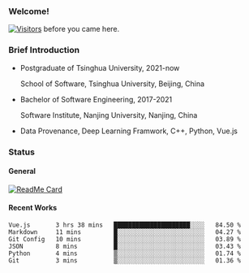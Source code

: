 ### Welcome!

[![Visitors](https://visitor-badge.laobi.icu/badge?page_id=HermitSun.HermitSun)]() before you came here.

### Brief Introduction

- Postgraduate of Tsinghua University, 2021-now
  
  School of Software, Tsinghua University, Beijing, China

- Bachelor of Software Engineering, 2017-2021
  
  Software Institute, Nanjing University, Nanjing, China

- Data Provenance, Deep Learning Framwork, C++, Python, Vue.js

### Status

#### General

[![ReadMe Card](https://github-readme-stats.hermitsun.vercel.app/api?username=HermitSun&count_private=true&show_icons=true)]()

#### Recent Works

<!--START_SECTION:waka-->

```text
Vue.js       3 hrs 38 mins   █████████████████████░░░░   84.50 %
Markdown     11 mins         █░░░░░░░░░░░░░░░░░░░░░░░░   04.27 %
Git Config   10 mins         █░░░░░░░░░░░░░░░░░░░░░░░░   03.89 %
JSON         8 mins          █░░░░░░░░░░░░░░░░░░░░░░░░   03.43 %
Python       4 mins          ▒░░░░░░░░░░░░░░░░░░░░░░░░   01.74 %
Git          3 mins          ▒░░░░░░░░░░░░░░░░░░░░░░░░   01.36 %
```

<!--END_SECTION:waka-->

